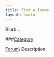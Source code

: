 ```yaml
---
title: Find a forum
layout: howto
---
```


<style>#content p {margin-left: 3em; text-indent: 2em;}
</style>

Blurb...

###[Category](#cat)

[Forum](#forum)\\
Description
